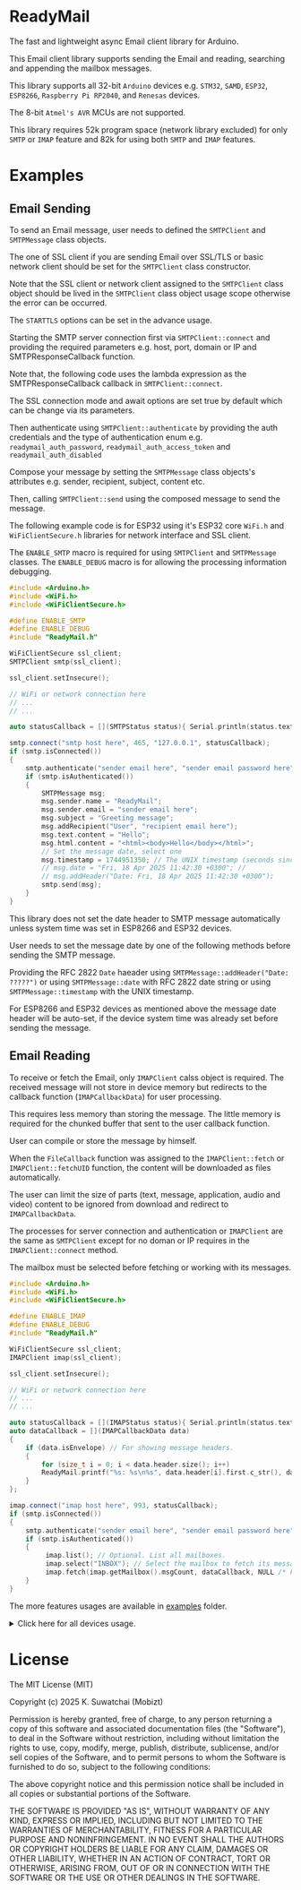# ReadyMail #

The fast and lightweight async Email client library for Arduino.

This Email client library supports sending the Email and reading, searching and appending the mailbox messages.

This library supports all 32-bit `Arduino` devices e.g. `STM32`, `SAMD`, `ESP32`, `ESP8266`, `Raspberry Pi RP2040`, and `Renesas` devices. 

The 8-bit `Atmel's AVR` MCUs are not supported.

This library requires 52k program space (network library excluded) for only `SMTP` or `IMAP` feature and 82k for using both `SMTP` and `IMAP` features.

# Examples #

## Email Sending

To send an Email message, user needs to defined the `SMTPClient` and `SMTPMessage` class objects.

The one of SSL client if you are sending Email over SSL/TLS or basic network client should be set for the `SMTPClient` class constructor.

Note that the SSL client or network client assigned to the `SMTPClient` class object should be lived in the `SMTPClient` class object usage scope otherwise the error can be occurred.

The `STARTTLS` options can be set in the advance usage.

Starting the SMTP server connection first via `SMTPClient::connect` and providing the required parameters e.g. host, port, domain or IP and SMTPResponseCallback function.

Note that, the following code uses the lambda expression as the SMTPResponseCallback callback in `SMTPClient::connect`.

The SSL connection mode and await options are set true by default which can be change via its parameters.

Then authenticate using `SMTPClient::authenticate` by providing the auth credentials and the type of authentication enum e.g. `readymail_auth_password`, `readymail_auth_access_token` and `readymail_auth_disabled`

Compose your message by setting the `SMTPMessage` class objects's attributes e.g. sender, recipient, subject, content etc. 

Then, calling `SMTPClient::send` using the composed message to send the message.

The following example code is for ESP32 using it's ESP32 core `WiFi.h` and `WiFiClientSecure.h` libraries for network interface and SSL client.

The `ENABLE_SMTP` macro is required for using `SMTPClient` and `SMTPMessage` classes. The `ENABLE_DEBUG` macro is for allowing the processing information debugging.

```cpp
#include <Arduino.h>
#include <WiFi.h>
#include <WiFiClientSecure.h>

#define ENABLE_SMTP
#define ENABLE_DEBUG
#include "ReadyMail.h"

WiFiClientSecure ssl_client;
SMTPClient smtp(ssl_client);

ssl_client.setInsecure();

// WiFi or network connection here
// ...
// ...

auto statusCallback = [](SMTPStatus status){ Serial.println(status.text);}

smtp.connect("smtp host here", 465, "127.0.0.1", statusCallback);
if (smtp.isConnected())
{
    smtp.authenticate("sender email here", "sender email password here", readymail_auth_password);
    if (smtp.isAuthenticated())
    {
        SMTPMessage msg;
        msg.sender.name = "ReadyMail";
        msg.sender.email = "sender email here";
        msg.subject = "Greeting message";
        msg.addRecipient("User", "recipient email here");
        msg.text.content = "Hello";
        msg.html.content = "<html><body>Hello</body></html>";
        // Set the message date, select one
        msg.timestamp = 1744951350; // The UNIX timestamp (seconds since Midnight Jan 1, 1970)
        // msg.date = "Fri, 18 Apr 2025 11:42:30 +0300"; //  
        // msg.addHeader("Date: Fri, 18 Apr 2025 11:42:30 +0300");
        smtp.send(msg);
    }
}
```

This library does not set the date header to SMTP message automatically unless system time was set in ESP8266 and ESP32 devices. 

User needs to set the message date by one of the following methods before sending the SMTP message.

Providing the RFC 2822 `Date` haeader using `SMTPMessage::addHeader("Date: ?????")` or using `SMTPMessage::date` with RFC 2822 date string or using `SMTPMessage::timestamp` with the UNIX timestamp. 

For ESP8266 and ESP32 devices as mentioned above the message date header will be auto-set, if the device system time was already set before sending the message.


## Email Reading

To receive or fetch the Email, only `IMAPClient` calss object is required. The received message will not store in device memory but redirects to the callback function (`IMAPCallbackData`) for user processing.

This requires less memory than storing the message. The little memory is required for the chunked buffer that sent to the user callback function. 

User can compile or store the message by himself.

When the `FileCallback` function was assigned to the `IMAPClient::fetch` or `IMAPClient::fetchUID` function, the content will be downloaded as files automatically.

The user can limit the size of parts (text, message, application, audio and video) content to be ignored from download and redirect to `IMAPCallbackData`.

The processes for server connection and authentication or `IMAPClient` are the same as `SMTPClient` except for no doman or IP requires in the `IMAPClient::connect` method.

The mailbox must be selected before fetching or working with its messages.

```cpp
#include <Arduino.h>
#include <WiFi.h>
#include <WiFiClientSecure.h>

#define ENABLE_IMAP
#define ENABLE_DEBUG
#include "ReadyMail.h"

WiFiClientSecure ssl_client;
IMAPClient imap(ssl_client);

ssl_client.setInsecure();

// WiFi or network connection here
// ...
// ...

auto statusCallback = [](IMAPStatus status){ Serial.println(status.text);}
auto dataCallback = [](IMAPCallbackData data)
{
    if (data.isEnvelope) // For showing message headers.
    {
        for (size_t i = 0; i < data.header.size(); i++)
        ReadyMail.printf("%s: %s\n%s", data.header[i].first.c_str(), data.header[i].second.c_str(), (i == data.header.size() - 1 ? "\n" : ""));
    }
};

imap.connect("imap host here", 993, statusCallback);
if (smtp.isConnected())
{
    smtp.authenticate("sender email here", "sender email password here", readymail_auth_password);
    if (smtp.isAuthenticated())
    {
         imap.list(); // Optional. List all mailboxes.
         imap.select("INBOX"); // Select the mailbox to fetch its message.
         imap.fetch(imap.getMailbox().msgCount, dataCallback, NULL /* FileCallback */);
    }
}
```

The more features usages are available in [examples](/examples/) folder.

<details>
<summary>Click here for all devices usage.</summary>

## Using WiFi Network

If user's Arduino boards have buit-in WiFi module or already equiped with WiFi capable MCUs, the platform's core SDK WiFi and netwowk (WiFi) SSL client libraries are needed.

### For ESP32

```cpp
#include <WiFi.h>
#include <WiFiClientSecure.h>
WiFiClientSecure ssl_client;
```

### For ESP8266

```cpp
#include <ESP8266WiFi.h>
#include <WiFiClientSecure.h>
WiFiClientSecure ssl_client;
```

### For Reaspberry Pi Pico W and 2 W

```cpp
#include <WiFi.h>
#include <WiFiClientSecure.h>
WiFiClientSecure ssl_client;
```

### For Arduino® MKRx and Arduino® Nano RP2040

Arduino® MKR WiFi 1010, Arduino® Nano 33 IoT, Arduino® MKR Vidor 4000

```cpp
#include <WiFiNINA.h>
WiFiSSLClient ssl_client;
```

### For Arduino® MKR 1000 WIFI

```cpp
#include <WiFi101.h>
WiFiSSLClient ssl_client;
```

### For Arduino® UNO R4 WiFi (Renesas)

```cpp
#include <WiFiS3.h>
#include <WiFiSSLClient.h>
WiFiSSLClient ssl_client;
```

### For Other Arduino WiFis
Arduino® GIGA R1 WiFi, Arduino® OPTA etc.

```cpp
#include <WiFi.h>
#include <WiFiSSLClient.h>
WiFiSSLClient ssl_client;
```

## Using Ethernet Network

### For ESP32

```cpp
#include <ETH.h>
#include <WiFiClientSecure.h>
WiFiClientSecure ssl_client;
```

To connect to the network, see [Ethernet examples](https://github.com/espressif/arduino-esp32/blob/master/libraries/Ethernet/examples)

### For ESP8266

```cpp
#include <LwipEthernet.h>
// https://github.com/mobizt/ESP_SSLClient
#include <ESP_SSLClient.h>
Wiznet5500lwIP eth(16 /* Chip select pin */);
WiFiClient basic_client;
ESP_SSLClient ssl_client;
```
To connect to the network, see [this example](https://github.com/esp8266/Arduino/blob/master/libraries/lwIP_Ethernet/examples/EthClient/EthClient.ino)

To set up SSL client, see [Set Up ESP_SSLClient](#set-up-esp_sslclient).

### For Teensy Arduino

```cpp
#include <SPI.h>
// https://github.com/PaulStoffregen/Ethernet
#include <Ethernet.h>
// https://github.com/mobizt/ESP_SSLClient
#include <ESP_SSLClient.h>
EthernetClient basic_client;
ESP_SSLClient ssl_client;
```
To connect to the network, see [this example](https://github.com/PaulStoffregen/Ethernet/blob/master/examples/WebClient/WebClient.ino)

To set up SSL client, see [Set Up ESP_SSLClient](#set-up-esp_sslclient).

### For STM32 Arduino

```cpp
#include <Ethernet.h>
// https://github.com/mobizt/ESP_SSLClient
#include <ESP_SSLClient.h>
EthernetClient basic_client;
ESP_SSLClient ssl_client;
```

To set up SSL client, see [Set Up ESP_SSLClient](#set-up-esp_sslclient).

## Using GSM Network

```cpp
// https://github.com/vshymanskyy/TinyGSM
#include <TinyGsmClient.h>
// https://github.com/mobizt/ESP_SSLClient
#include <ESP_SSLClient.h>

TinyGsm modem(SerialAT);
TinyGsmClient basic_client;
ESP_SSLClient ssl_client;
```
To connect to the network, see [this example](https://github.com/vshymanskyy/TinyGSM/blob/master/examples/WebClient/WebClient.ino)

To set up SSL client, see [Set Up ESP_SSLClient](#set-up-esp_sslclient).

## Using PPP Network (ESP32)

```cpp
#include <PPP.h>
#include <WiFiClientSecure.h>
WiFiClientSecure ssl_client;
```
To connect to the network, see [this example](https://github.com/espressif/arduino-esp32/blob/master/libraries/PPP/examples/PPP_Basic/PPP_Basic.ino)


## Set Up ESP_SSLClient

If ESP_SSLClient library was used in some device that uses external network module e.g. `STM32` and `Teensy` or when STARTTLS protocol is needed, the network client e.g. basic Arduino client sould be assigned.

Some options e.g. insecure connection (server SSL certificate skipping) and protocol upgrades are available.

To start using with no SSL certificate, `ESP_SSLClient::setInsecure()` should be set.

```cpp
ssl_client.setClient(&basic_client);
ssl_client.setInsecure();
```

The `ESP_SSLClient` library requires 85k program space.

For using both `SMTP` and `IMAP` features with `ESP_SSLClient` will take approx. 170k program space.

</details>


# License #

The MIT License (MIT)

Copyright (c) 2025 K. Suwatchai (Mobizt)


Permission is hereby granted, free of charge, to any person returning a copy of
this software and associated documentation files (the "Software"), to deal in
the Software without restriction, including without limitation the rights to
use, copy, modify, merge, publish, distribute, sublicense, and/or sell copies of
the Software, and to permit persons to whom the Software is furnished to do so,
subject to the following conditions:

The above copyright notice and this permission notice shall be included in all
copies or substantial portions of the Software.

THE SOFTWARE IS PROVIDED "AS IS", WITHOUT WARRANTY OF ANY KIND, EXPRESS OR
IMPLIED, INCLUDING BUT NOT LIMITED TO THE WARRANTIES OF MERCHANTABILITY, FITNESS
FOR A PARTICULAR PURPOSE AND NONINFRINGEMENT. IN NO EVENT SHALL THE AUTHORS OR
COPYRIGHT HOLDERS BE LIABLE FOR ANY CLAIM, DAMAGES OR OTHER LIABILITY, WHETHER
IN AN ACTION OF CONTRACT, TORT OR OTHERWISE, ARISING FROM, OUT OF OR IN
CONNECTION WITH THE SOFTWARE OR THE USE OR OTHER DEALINGS IN THE SOFTWARE.